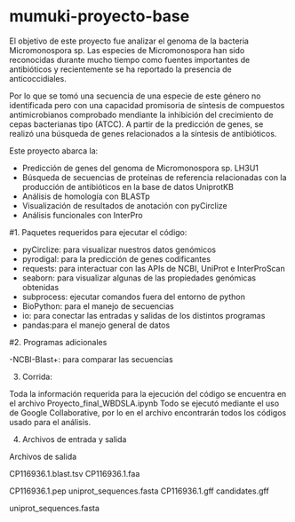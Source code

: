# mumuki-proyecto-base

El objetivo de este proyecto fue analizar el genoma de la bacteria Micromonospora sp.
Las especies de Micromonospora han sido reconocidas durante mucho tiempo como fuentes importantes de antibióticos y recientemente se ha reportado la presencia de anticoccidiales.

Por lo que se tomó una secuencia de una especie de este género no identificada pero con una capacidad promisoria de síntesis de compuestos antimicrobianos comprobado mendiante la inhibición del crecimiento de cepas bacterianas tipo (ATCC).
A partir de la predicción de genes, se realizó una búsqueda de genes relacionados a la síntesis de antibióticos.

Este proyecto abarca la:

- Predicción de genes del genoma de Micromonospora sp. LH3U1
- Búsqueda de secuencias de proteínas de referencia relacionadas con la producción de antibióticos en la base de datos UniprotKB
- Análisis de homología con BLASTp
- Visualización de resultados de anotación con pyCirclize
- Análisis funcionales con InterPro


#1. Paquetes requeridos para ejecutar el código:

- pyCirclize: para visualizar nuestros datos genómicos
- pyrodigal: para la predicción de genes codificantes
- requests: para interactuar con las APIs de NCBI, UniProt e InterProScan
- seaborn: para visualizar algunas de las propiedades genómicas obtenidas
- subprocess: ejecutar comandos fuera del entorno de python
- BioPython: para el manejo de secuencias
- io: para conectar las entradas y salidas de los distintos programas
- pandas:para el manejo general de datos

#2. Programas adicionales

-NCBI-Blast+: para comparar las secuencias


3. Corrida:

Toda la información requerida para la ejecución del código se encuentra en el archivo Proyecto_final_WBDSLA.ipynb 
Todo se ejecutó mediante el uso de Google Collaborative, por lo en el archivo encontrarán todos los códigos usado para el análisis.

4. Archivos de entrada y salida

Archivos de salida

CP116936.1.blast.tsv
CP116936.1.faa

CP116936.1.pep
uniprot_sequences.fasta
CP116936.1.gff
candidates.gff

uniprot_sequences.fasta


